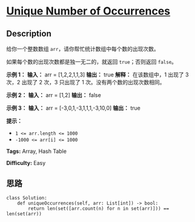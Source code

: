 # [Unique Number of Occurrences][title]

## Description

给你一个整数数组 `arr`，请你帮忙统计数组中每个数的出现次数。

如果每个数的出现次数都是独一无二的，就返回 `true`；否则返回 `false`。



**示例 1：**
            **输入：** arr = [1,2,2,1,1,3]    **输出：** true    **解释：** 在该数组中，1 出现了 3 次，2 出现了 2 次，3 只出现了 1 次。没有两个数的出现次数相同。

**示例 2：**
            **输入：** arr = [1,2]    **输出：** false    

**示例 3：**
            **输入：** arr = [-3,0,1,-3,1,1,1,-3,10,0]    **输出：** true    



**提示：**

  * `1 <= arr.length <= 1000`
  * `-1000 <= arr[i] <= 1000`


**Tags:** Array, Hash Table

**Difficulty:** Easy

## 思路

``` python3
class Solution:
    def uniqueOccurrences(self, arr: List[int]) -> bool:
        return len(set([arr.count(n) for n in set(arr)])) == len(set(arr))
```

[title]: https://leetcode-cn.com/problems/unique-number-of-occurrences
